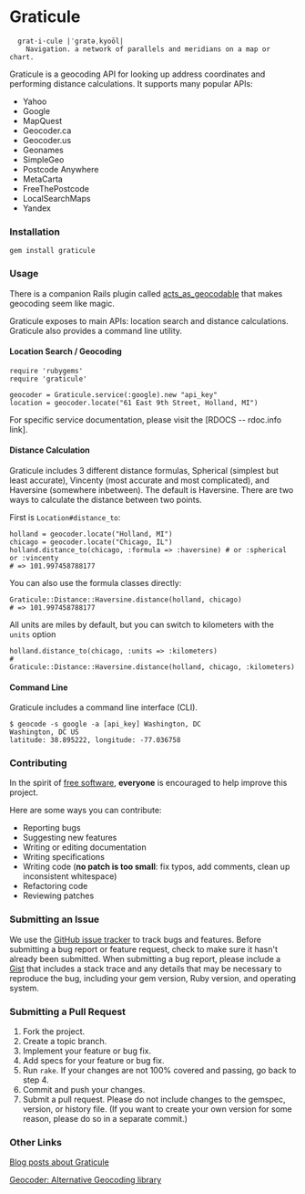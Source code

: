 Graticule
=========

```
  grat·i·cule |ˈgratəˌkyoōl|
    Navigation. a network of parallels and meridians on a map or chart.
```

Graticule is a geocoding API for looking up address coordinates and performing distance calculations. It supports many popular APIs:

* Yahoo
* Google
* MapQuest
* Geocoder.ca
* Geocoder.us
* Geonames
* SimpleGeo
* Postcode Anywhere
* MetaCarta
* FreeThePostcode
* LocalSearchMaps
* Yandex

### Installation

```
gem install graticule
```

### Usage

There is a companion Rails plugin called [acts_as_geocodable](https://github.com/collectiveidea/acts_as_geocodable) that makes geocoding seem like magic.

Graticule exposes to main APIs: location search and distance calculations. Graticule also
provides a command line utility.

#### Location Search / Geocoding

```
require 'rubygems'
require 'graticule'

geocoder = Graticule.service(:google).new "api_key"
location = geocoder.locate("61 East 9th Street, Holland, MI")
```

For specific service documentation, please visit the [RDOCS -- rdoc.info link].

#### Distance Calculation

Graticule includes 3 different distance formulas, Spherical (simplest but least accurate), Vincenty (most accurate and most complicated), and Haversine (somewhere inbetween). The default is Haversine. There are two ways to calculate the distance between two points.

First is `Location#distance_to`:

```
holland = geocoder.locate("Holland, MI")
chicago = geocoder.locate("Chicago, IL")
holland.distance_to(chicago, :formula => :haversine) # or :spherical or :vincenty
# => 101.997458788177
```

You can also use the formula classes directly:

```
Graticule::Distance::Haversine.distance(holland, chicago)
# => 101.997458788177
```

All units are miles by default, but you can switch to kilometers with the `units` option

```
holland.distance_to(chicago, :units => :kilometers)
#
Graticule::Distance::Haversine.distance(holland, chicago, :kilometers)
```


#### Command Line

Graticule includes a command line interface (CLI).

```
$ geocode -s google -a [api_key] Washington, DC
Washington, DC US
latitude: 38.895222, longitude: -77.036758
```

### Contributing

In the spirit of [free software](http://www.fsf.org/licensing/essays/free-sw.html), **everyone** is encouraged to help improve this project.

Here are some ways you can contribute:

* Reporting bugs
* Suggesting new features
* Writing or editing documentation
* Writing specifications
* Writing code (**no patch is too small**: fix typos, add comments, clean up inconsistent whitespace)
* Refactoring code
* Reviewing patches

### Submitting an Issue

We use the [GitHub issue tracker](https://github.com/collectiveidea/graticule/issues) to track bugs and features. Before submitting a bug report or feature request, check to make sure it hasn't already been submitted. When submitting a bug report, please include a [Gist](https://gist.github.com/) that includes a stack trace and any details that may be necessary to reproduce the bug, including your gem version, Ruby version, and operating system. 

### Submitting a Pull Request

1. Fork the project.
2. Create a topic branch.
3. Implement your feature or bug fix.
4. Add specs for your feature or bug fix.
5. Run `rake`. If your changes are not 100% covered and passing, go back to step 4.
6. Commit and push your changes.
7. Submit a pull request. Please do not include changes to the gemspec, version, or history file. (If you want to create your own version for some reason, please do so in a separate commit.)

### Other Links

[Blog posts about Graticule](http://opensoul.org/tags/geocoding)

[Geocoder: Alternative Geocoding library](https://github.com/alex.../geocoder)


